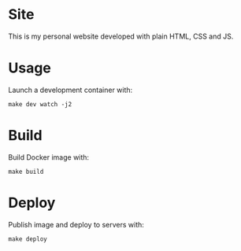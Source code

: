 # Site
This is my personal website developed with plain HTML, CSS and JS.

# Usage
Launch a development container with:

    make dev watch -j2

# Build
Build Docker image with:

    make build

# Deploy
Publish image and deploy to servers with:


    make deploy
